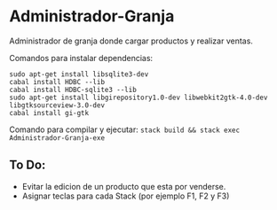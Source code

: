 # Administrador-Granja
Administrador de granja donde cargar productos y realizar ventas.

Comandos para instalar dependencias:
```sudo apt-get install sqlite3
sudo apt-get install libsqlite3-dev
cabal install HDBC --lib
cabal install HDBC-sqlite3 --lib
sudo apt-get install libgirepository1.0-dev libwebkit2gtk-4.0-dev libgtksourceview-3.0-dev
cabal install gi-gtk
```

Comando para compilar y ejecutar:
`stack build && stack exec Administrador-Granja-exe`

## To Do:
* Evitar la edicion de un producto que esta por venderse.
* Asignar teclas para cada Stack (por ejemplo F1, F2 y F3)
